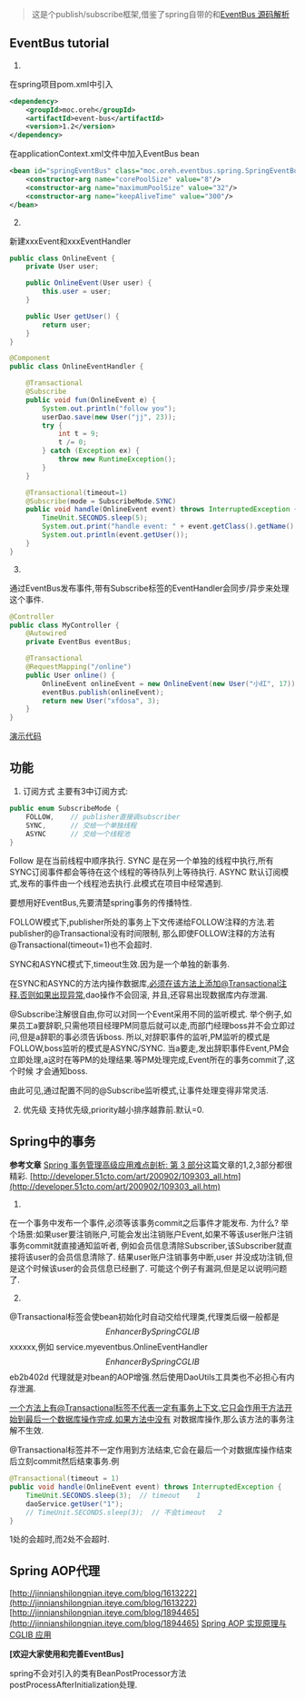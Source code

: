 > 这是个publish/subscribe框架,借鉴了spring自带的和[EventBus 源码解析](http://a.codekk.com/detail/Android/Trinea/EventBus%20%E6%BA%90%E7%A0%81%E8%A7%A3%E6%9E%90)


## EventBus tutorial
1.
在spring项目pom.xml中引入
```xml
<dependency>
    <groupId>moc.oreh</groupId>
    <artifactId>event-bus</artifactId>
    <version>1.2</version>
</dependency>
```
在applicationContext.xml文件中加入EventBus bean
```xml
<bean id="springEventBus" class="moc.oreh.eventbus.spring.SpringEventBus" destroy-method="destroy">
    <constructor-arg name="corePoolSize" value="8"/>
    <constructor-arg name="maximumPoolSize" value="32"/>
    <constructor-arg name="keepAliveTime" value="300"/>
</bean>
```

2.
新建xxxEvent和xxxEventHandler
```java
public class OnlineEvent {
    private User user;

    public OnlineEvent(User user) {
        this.user = user;
    }

    public User getUser() {
        return user;
    }
}

@Component
public class OnlineEventHandler {

    @Transactional
    @Subscribe
    public void fun(OnlineEvent e) {
        System.out.println("follow you");
        userDao.save(new User("jj", 23));
        try {
            int t = 9;
            t /= 0;
        } catch (Exception ex) {
            throw new RuntimeException();
        }
    }

    @Transactional(timeout=1)
    @Subscribe(mode = SubscribeMode.SYNC)
    public void handle(OnlineEvent event) throws InterruptedException {
        TimeUnit.SECONDS.sleep(5);
        System.out.print("handle event: " + event.getClass().getName() + " ---> ");
        System.out.println(event.getUser());
    }
}
```

3.
通过EventBus发布事件,带有Subscribe标签的EventHandler会同步/异步来处理这个事件.
```java
@Controller
public class MyController {
    @Autowired
    private EventBus eventBus;

    @Transactional
    @RequestMapping("/online")
    public User online() {
        OnlineEvent onlineEvent = new OnlineEvent(new User("小红", 17));
        eventBus.publish(onlineEvent);
        return new User("xfdosa", 3);
    }
}
```

[演示代码](https://github.com/carl-zk/JavaJava/tree/master/SpringEventBus)


## 功能
1. 订阅方式
主要有3中订阅方式:
```java
public enum SubscribeMode {
    FOLLOW,    // publisher直接调subscriber
    SYNC,      // 交给一个单独线程
    ASYNC      // 交给一个线程池
}
```
Follow 是在当前线程中顺序执行.
SYNC 是在另一个单独的线程中执行,所有SYNC订阅事件都会等待在这个线程的等待队列上等待执行.
ASYNC 默认订阅模式,发布的事件由一个线程池去执行.此模式在项目中经常遇到.

要想用好EventBus,先要清楚spring事务的传播特性.

FOLLOW模式下,publisher所处的事务上下文传递给FOLLOW注释的方法.若publisher的@Transactional没有时间限制,
那么即使FOLLOW注释的方法有@Transactional(timeout=1)也不会超时.

SYNC和ASYNC模式下,timeout生效.因为是一个单独的新事务.

在SYNC和ASYNC的方法内操作数据库,必须在该方法上添加@Transactional注释.否则如果出现异常,dao操作不会回滚,
并且,还容易出现数据库内存泄漏.

@Subscribe注解很自由,你可以对同一个Event采用不同的监听模式.
举个例子,如果员工a要辞职,只需他项目经理PM同意后就可以走,而部门经理boss并不会立即过问,但是a辞职的事必须告诉boss.
所以,对辞职事件的监听,PM监听的模式是FOLLOW,boss监听的模式是ASYNC/SYNC.
当a要走,发出辞职事件Event,PM会立即处理,a这时在等PM的处理结果.等PM处理完成,Event所在的事务commit了,这个时候
才会通知boss.

由此可见,通过配置不同的@Subscribe监听模式,让事件处理变得非常灵活.


2. 优先级
支持优先级,priority越小排序越靠前.默认=0.


## Spring中的事务
**参考文章**
[Spring 事务管理高级应用难点剖析: 第 3 部分](https://www.ibm.com/developerworks/cn/java/j-lo-spring-ts3/)这篇文章的1,2,3部分都很精彩.
[http://developer.51cto.com/art/200902/109303_all.htm](http://developer.51cto.com/art/200902/109303_all.htm)

1.
在一个事务中发布一个事件,必须等该事务commit之后事件才能发布.
为什么?
举个场景:如果user要注销账户,可能会发出注销账户Event,如果不等该user账户注销事务commit就直接通知监听者,
例如会员信息清除Subscriber,该Subscriber就直接将该user的会员信息清除了. 结果user账户注销事务中断,user
并没成功注销,但是这个时候该user的会员信息已经删了.
可能这个例子有漏洞,但是足以说明问题了.

2.
@Transactional标签会使bean初始化时自动交给代理类,代理类后缀一般都是$$EnhancerBySpringCGLIB$$xxxxxx,例如
service.myeventbus.OnlineEventHandler$$EnhancerBySpringCGLIB$$eb2b402d
代理就是对bean的AOP增强.然后使用DaoUtils工具类也不必担心有内存泄漏.

一个方法上有@Transactional标签不代表一定有事务上下文.它只会作用于方法开始到最后一个数据库操作完成.如果方法中没有
对数据库操作,那么该方法的事务注解不生效.

@Transactional标签并不一定作用到方法结束,它会在最后一个对数据库操作结束后立刻commit然后结束事务.例
```java
@Transactional(timeout = 1)
public void handle(OnlineEvent event) throws InterruptedException {
    TimeUnit.SECONDS.sleep(3);  // timeout    1
    daoService.getUser("1");
    // TimeUnit.SECONDS.sleep(3);  // 不会timeout   2
}
```
1处的会超时,而2处不会超时.


## Spring AOP代理
[http://jinnianshilongnian.iteye.com/blog/1613222](http://jinnianshilongnian.iteye.com/blog/1613222)
[http://jinnianshilongnian.iteye.com/blog/1894465](http://jinnianshilongnian.iteye.com/blog/1894465)
[Spring AOP 实现原理与 CGLIB 应用](https://www.ibm.com/developerworks/cn/java/j-lo-springaopcglib/)


**[欢迎大家使用和完善EventBus]**

spring不会对引入的类有BeanPostProcessor方法postProcessAfterInitialization处理.